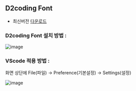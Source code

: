 <h2>D2coding Font</h2>

- 최신버전
  [다운로드](https://github.com/naver/d2codingfont)
  
<p>
<h3> D2coding Font 설치 방법 : </h3>
  <p>
    
![image](https://user-images.githubusercontent.com/74536458/169982445-e882c20e-f6ea-48ac-9fd2-c4f268ce1845.png)


<h3> VScode 적용 방법 : </h3> <p>
  
화면 상단에 File(파일) ->  Preference(기본설정) -> Settings(설정)

![image](https://user-images.githubusercontent.com/74536458/169982833-009582f2-0848-45b1-a144-0d65c6e3dda7.png)
